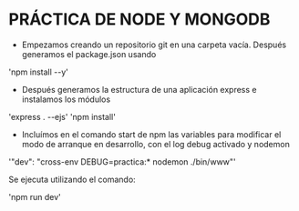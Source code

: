 # PRÁCTICA DE NODE Y MONGODB

- Empezamos creando un repositorio git en una carpeta vacía. Después generamos el package.json usando 

'npm install --y'

- Después generamos la estructura de una aplicación express e instalamos los módulos 

'express . --ejs'
'npm install'

- Incluímos en el comando start de npm las variables para modificar el modo de arranque en desarrollo, con el log debug activado y nodemon

'"dev": "cross-env DEBUG=practica:* nodemon ./bin/www"'

Se ejecuta utilizando el comando:

'npm run dev'

